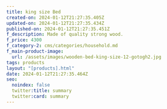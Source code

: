 ```yaml
---
title: king size Bed
created-on: 2024-01-12T21:27:35.405Z
updated-on: 2024-01-12T21:27:35.434Z
published-on: 2024-01-12T21:27:35.451Z
f_description: Made of quality strong wood.
f_price: 4300
f_category-2: cms/categories/household.md
f_main-product-image:
  url: /assets/images/wooden-bed-king-size-12-gotogh2.jpg
tags: products
layout: "[products].html"
date: 2024-01-12T21:27:35.464Z
seo:
  noindex: false
  twitter:title: summary
  twitter:card: summary
---
```

